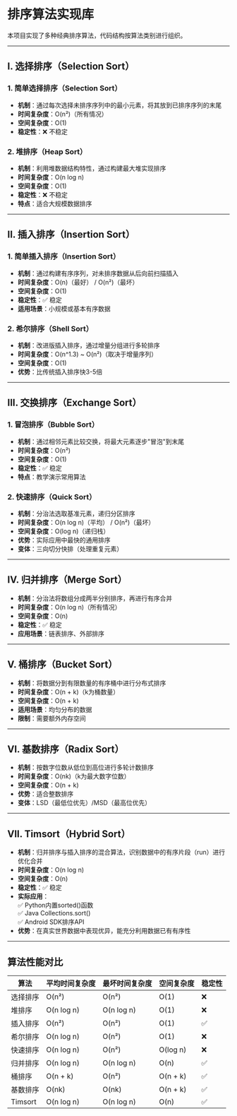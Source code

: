 # 排序算法实现库

本项目实现了多种经典排序算法，代码结构按算法类别进行组织。

---

## I. 选择排序（Selection Sort）

### 1. 简单选择排序（Selection Sort）
- **机制**：通过每次选择未排序序列中的最小元素，将其放到已排序序列的末尾
- **时间复杂度**：O(n²)（所有情况）
- **空间复杂度**：O(1)
- **稳定性**：❌ 不稳定

### 2. 堆排序（Heap Sort）
- **机制**：利用堆数据结构特性，通过构建最大堆实现排序
- **时间复杂度**：O(n log n)
- **空间复杂度**：O(1)
- **稳定性**：❌ 不稳定
- **特点**：适合大规模数据排序

---

## II. 插入排序（Insertion Sort）

### 1. 简单插入排序（Insertion Sort）
- **机制**：通过构建有序序列，对未排序数据从后向前扫描插入
- **时间复杂度**：O(n)（最好） / O(n²)（最坏）
- **空间复杂度**：O(1)
- **稳定性**：✅ 稳定
- **适用场景**：小规模或基本有序数据

### 2. 希尔排序（Shell Sort）
- **机制**：改进版插入排序，通过增量分组进行多轮排序
- **时间复杂度**：O(n^1.3) ~ O(n²)（取决于增量序列）
- **空间复杂度**：O(1)
- **优势**：比传统插入排序快3-5倍

---

## III. 交换排序（Exchange Sort）

### 1. 冒泡排序（Bubble Sort）
- **机制**：通过相邻元素比较交换，将最大元素逐步"冒泡"到末尾
- **时间复杂度**：O(n²)
- **空间复杂度**：O(1)
- **稳定性**：✅ 稳定
- **特点**：教学演示常用算法

### 2. 快速排序（Quick Sort）
- **机制**：分治法选取基准元素，递归分区排序
- **时间复杂度**：O(n log n)（平均） / O(n²)（最坏）
- **空间复杂度**：O(log n)（递归栈）
- **优势**：实际应用中最快的通用排序
- **变体**：三向切分快排（处理重复元素）

---

## IV. 归并排序（Merge Sort）
- **机制**：分治法将数组分成两半分别排序，再进行有序合并
- **时间复杂度**：O(n log n)（所有情况）
- **空间复杂度**：O(n)
- **稳定性**：✅ 稳定
- **应用场景**：链表排序、外部排序

---

## V. 桶排序（Bucket Sort）
- **机制**：将数据分到有限数量的有序桶中进行分布式排序
- **时间复杂度**：O(n + k)（k为桶数量）
- **空间复杂度**：O(n + k)
- **适用场景**：均匀分布的数据
- **限制**：需要额外内存空间

---

## VI. 基数排序（Radix Sort）
- **机制**：按数字位数从低位到高位进行多轮计数排序
- **时间复杂度**：O(nk)（k为最大数字位数）
- **空间复杂度**：O(n + k)
- **优势**：适合整数排序
- **变体**：LSD（最低位优先）/MSD（最高位优先）

---

## VII. Timsort（Hybrid Sort）
- **机制**：归并排序与插入排序的混合算法，识别数据中的有序片段（run）进行优化合并
- **时间复杂度**：O(n log n)
- **空间复杂度**：O(n)
- **稳定性**：✅ 稳定
- **实际应用**：  
  ✅ Python内置sorted()函数  
  ✅ Java Collections.sort()  
  ✅ Android SDK排序API
- **优势**：在真实世界数据中表现优异，能充分利用数据已有有序性

---

## 算法性能对比
| 算法         | 平均时间复杂度 | 最坏时间复杂度 | 空间复杂度 | 稳定性 |
|--------------|----------------|----------------|------------|--------|
| 选择排序     | O(n²)          | O(n²)          | O(1)       | ❌      |
| 堆排序       | O(n log n)     | O(n log n)     | O(1)       | ❌      |
| 插入排序     | O(n²)          | O(n²)          | O(1)       | ✅      |
| 希尔排序     | O(n log n)     | O(n²)          | O(1)       | ❌      |
| 快速排序     | O(n log n)     | O(n²)          | O(log n)   | ❌      |
| 归并排序     | O(n log n)     | O(n log n)     | O(n)       | ✅      |
| 桶排序       | O(n + k)       | O(n²)          | O(n + k)   | ✅      |
| 基数排序     | O(nk)          | O(nk)          | O(n + k)   | ✅      |
| Timsort      | O(n log n)     | O(n log n)     | O(n)       | ✅      |